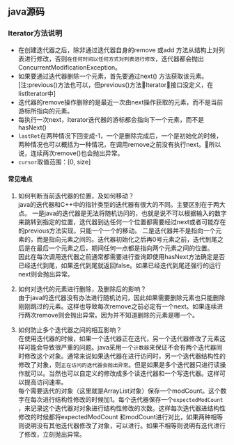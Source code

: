 ## java源码
### Iterator方法说明
* 在创建迭代器之后，除非通过迭代器自身的remove 或add 方法从结构上对列表进行修改，否则`在任何时间以任何方式对列表进行修改`，迭代器都会抛出ConcurrentModificationException。
* 如果要通过迭代器删除一个元素，首先要通过next() 方法获取该元素。[注:previous()方法也可以，但previous()方法Iterator接口没定义，在listIterator中]
* 迭代器的remove操作删除的是最近一次由next操作获取的元素，而不是当前游标所指向的元素。
* 每执行一次next，Iterator迭代器的游标都会指向下一个元素，而不是hasNext()
* `lastRet`在两种情况下回变成-1，一个是删除完成后，一个是初始化的时候，两种情况也可以概括为一种情况，在调用remove之前没有执行next。所以说，连续两次remove()也会抛出异常。
* `cursor`取值范围：[0, size]

#### 常见难点
1. 如何判断当前迭代器的位置，及如何移动？   
java的迭代器和C++中的指针类型的迭代器有很大的不同。主要区别在于两大点。 
一是java的迭代器是无法将随机访问的，也就是说不可以根据输入的数字来跳转到指定的位置，迭代器到达任何一个位置都需要经过next或者可能存在的previous方法实现，只能一个一个的移动。 
二是迭代器并不是指向一个元素的，而是指向元素之间的。迭代器初始化之后再0号元素之前，迭代到尾之后是在最后一个元素之后，期间任何一点都是指向两个元素之间的位置。  
因此在每次调用迭代器之前通常都需要进行查询即使用hasNext方法确定是否已经迭代到尾，如果迭代到尾就返回false。如果已经迭代到尾还强行的运行next则会抛出异常。

2. 如何对迭代的元素进行删除，及删除后的影响？   
由于java的迭代器没有办法进行随机访问，因此如果需要删除元素也只能删除刚刚跳过的元素。这样也导致每次remove之前必定有一个next。如果连续进行两次remove则会抛出异常。因为并不知道删除的元素是哪一个。

3. 如何防止多个迭代器之间的相互影响？   
在使用迭代器的时候，如果一个迭代器正在迭代，另一个迭代器修改了元素这样可能会导致很严重的问题。java采用一个`计数器`来保证不会有两个迭代器同时修改这个对象。通常来说如果迭代器在进行访问时，另一个迭代器结构性的修改了对象，则`正在访问的迭代器会抛出异常`。但是如果是多个迭代器只进行读操作就可以。当然也可以自定义的修改成多个读迭代器和一个写迭代器。这样可以提高访问速率。  
每个需要迭代的对象（这里就是ArrayList对象）保存一个modCount。这个数字在每次进行结构性修改的时候加1。每个迭代器保存一个`expectedModCount` ，来记录这个迭代器对对象进行结构性修改的次数。这样每次迭代器进结构性修改的时候都将expectedModCount 和modCount进行对比，如果两种相等则说明没有其他迭代器修改了对象，可以进行。如果不相等则说明有迭代进行了修改，立刻抛出异常。